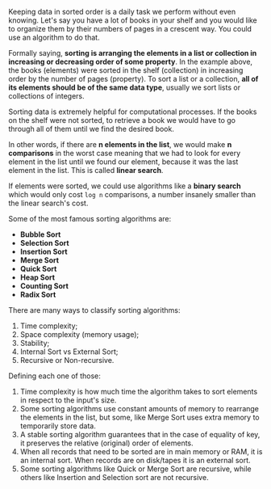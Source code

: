 Keeping data in sorted order is a daily task we perform without even knowing. Let's say you have a lot of books in your shelf and you would like to organize them by their numbers of pages in a crescent way. You could use an algorithm to do that.

Formally saying, **sorting is arranging the elements in a list or collection in increasing or decreasing order of some property**. In the example above, the books (elements) were sorted in the shelf (collection) in increasing order by the number of pages (property). To sort a list or a collection, **all of its elements should be of the same data type**, usually we sort lists or collections of integers.

Sorting data is extremely helpful for computational processes. If the books on the shelf were not sorted, to retrieve a book we would have to go through all of them until we find the desired book.

In other words, if there are **n elements in the list**, we would make **n comparisons** in the worst case meaning that we had to look for every element in the list until we found our element, because it was the last element in the list. This is called **linear search**.

If elements were sorted, we could use algorithms like a **binary search** which would only cost `log n` comparisons, a number insanely smaller than the linear search's cost.

Some of the most famous sorting algorithms are:

- **Bubble Sort**
- **Selection Sort**
- **Insertion Sort**
- **Merge Sort**
- **Quick Sort**
- **Heap Sort**
- **Counting Sort**
- **Radix Sort**

There are many ways to classify sorting algorithms: 

1. Time complexity;
2. Space complexity (memory usage);
3. Stability;
4. Internal Sort vs External Sort; 
5. Recursive or Non-recursive.

Defining each one of those:

1. Time complexity is how much time the algorithm takes to sort elements in respect to the input's size.
2. Some sorting algorithms use constant amounts of memory to rearrange the elements in the list, but some, like Merge Sort uses extra memory to temporarily store data.
3. A stable sorting algorithm guarantees that in the case of equality of key, it preserves the relative (original) order of elements.
4. When all records that need to be sorted are in main memory or RAM, it is an internal sort. When records are on disk/tapes it is an external sort.
5. Some sorting algorithms like Quick or Merge Sort are recursive, while others like Insertion and Selection sort are not recursive.